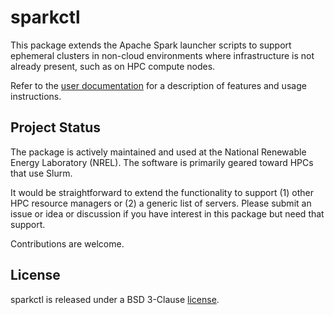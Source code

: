# sparkctl
This package extends the Apache Spark launcher scripts to support ephemeral clusters in non-cloud
environments where infrastructure is not already present, such as on HPC compute nodes.

Refer to the [user documentation](https://pages.github.nrel.gov/dthom/sparkctl/) for a description
of features and usage instructions.

## Project Status
The package is actively maintained and used at the National Renewable Energy Laboratory (NREL).
The software is primarily geared toward HPCs that use Slurm.

It would be straightforward to extend the functionality to support (1) other HPC resource managers
or (2) a generic list of servers. Please submit an issue or idea or discussion if you have interest
in this package but need that support.

Contributions are welcome.

## License
sparkctl is released under a BSD 3-Clause [license](https://github.nrel.gov/dthom/LICENSE).
